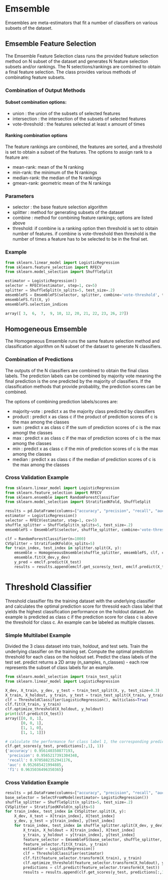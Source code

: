 # Emsemble
Emsembles are meta-estimators that fit a number of classifiers on various subsets of the dataset. 

## Emsemble Feature Selection
The Emsemble Feature Selection class runs the provided feature selection method on N subset of the dataset 
and generates N feature selection subsets and/or rankings. 
The N selections/rankings are combined to obtain a final feature selection. 
The class provides various methods of combinating feature subsets.

### Combination of Output Methods
#### Subset combination options: 
- union : the union of the subsets of selected features 
- intersection : the intersection of the subsets of selected features 
- vote-threshold : the features selected at least x amount of times

#### Ranking combination options
The feature rankings are combined, the features are sorted, and a threshold is set to obtain a subset of the features. 
The options to assign rank to a feature are:
- mean-rank: mean of the N ranking 
- min-rank: the minimum of the N rankings
- median-rank: the median of the N rankings 
- gmean-rank: geometric mean of the N rankings

### Parameters
- selector : the base feature selection algorithm
- splitter : method for generating subsets of the dataset 
- combine : method for combining feature rankings; options are listed above 
- threshold: if combine is a ranking option then threshold is set to obtain number of features. 
if combine is vote-threshold then threshold is the number of times a feature has to be selected to be in the final set. 

### Example
```python
from sklearn.linear_model import LogisticRegression
from sklearn.feature_selection import RFECV
from sklearn.model_selection import ShuffleSplit

estimator = LogisticRegression()
selector = RFECV(estimator, step=1, cv=5)
splitter = ShuffleSplit(n_splits=5, test_size=.2)
emsembleFS = EmsembleFS(selector, splitter, combine='vote-threshold', threshold=4)
emsembleFS.fit(X, y)
emsembleFS.selection_indices

array([ 3,  6,  7,  9, 10, 12, 20, 21, 22, 23, 26, 27])
```

## Homogeneous Emsemble
The Homogeneous Emsemble runs the same feature selection method and classification algorithm on N subset of the dataset to generate N classifiers.

### Combination of Predictions
The outputs of the N classifiers are combined to obtain the final class labels. The prediction labels can be combined by majority vote meaning the final prediction is the one predicted by the majority of classifiers. If the classification methods that provide probablity, the prediction scores can be combined. 

The options of combining prediction labels/scores are:
- majority-vote : predict x as the majority class predicted by classifiers  
- product : predict x as class c if the product of prediction scores of c is the max among the classes
- sum : predict x as class c if the sum of prediction scores of c is the max amongl the classes
- max : predict x as class c if the max of prediction scores of c is the max among the classes
- min : predict x as class c if the min of prediction scores of c is the max among the classes
- median : predict x as class c if the median of prediction scores of c is the max among the classes

### Cross Validation Example
```python
from sklearn.linear_model import LogisticRegression
from sklearn.feature_selection import RFECV
from sklearn.ensemble import RandomForestClassifier
from sklearn.model_selection import StratifiedKFold, ShuffleSplit

results = pd.DataFrame(columns=["accuracy", "precision", "recall", "auc", "f1"])
estimator = LogisticRegression()
selector = RFECV(estimator, step=1, cv=5)
shuffle_splitter = ShuffleSplit(n_splits=5, test_size=.2)
emsembleFS = EmsembleFS(selector, shuffle_splitter, combine='vote-threshold', threshold=4)

clf = RandomForestClassifier(n=1000)
CVSplitter = StratifiedKFold(n_splits=5)
for train_index, test_index in splitter.split(X, y):
    emsemble = HomogeneousEmsemble(shuffle_splitter, emsembleFS, clf, combine='min')
    emsemble.fit(X_dev,y_dev)
    y_pred = emclf.predict(X_test)
    results = results.append(emclf.get_scores(y_test, emclf.predict(X_test)), ignore_index=True)
```

# Threshold Classifier
Threshold classifier fits the training dataset with the underlying classifier and calculates the optimal prediction score for thresold each class label that yields the highest classification performance on the holdout dataset. An example is predicted as class c if the prediction score for class c is above the threshold for class c. An example can be labeled as multiple classes.

### Simple Multilabel Example
Divided the 3 class dataset into train, holdout, and test sets. 
Train the underlying classifier on the training set. 
Compute the optimal prediction threshold for each class on the holdout set. 
Predict the class labels of the test set. predict returns a 2D array (n_samples, n_classes) - each row represents the subset of class labels for an example. 

```python
from sklearn.model_selection import train_test_split
from sklearn.linear_model import LogisticRegression

X_dev, X_train, y_dev, y_test = train_test_split(X, y, test_size=0.3)
X_train, X_holdout, y_train, y_test = train_test_split(X_train, y_train, test_size=0.2)
clf = ThresholdClassifier(LogisticRegression(), multiclass=True)
clf.fit(X_train, y_train)
clf.optimize_threshold(X_holdout, y_holdout)
print(clf.predict(X_test))
array([[0, 0, 1],
       [0, 0, 1],
       [1, 1, 0],
       [1, 1, 1]])

# calculate the performance for class label 1, the corresponding predictions are column index 1 in predictions
clf.get_scores(y_test, predictions[:,1], 1))
{'accuracy': 0.956140350877193, 
 'precision': 0.9565217391304348, 
 'recall': 0.9705882352941176, 
 'auc': 0.952685421994885, 
 'f1': 0.9635036496350365}

```

### Cross Validation Example

```python
results = pd.DataFrame(columns=["accuracy", "precision", "recall", "auc", "f1"])
base_selector = SelectFromModel(estimator= LogisticRegression())
shuffle_splitter = ShuffleSplit(n_splits=5, test_size=.2)
CVSplitter = StratifiedKFold(n_splits=5)
for train_index, test_index in CVSplitter.split(X, y):
    X_dev, X_test = X[train_index], X[test_index]
    y_dev, y_test = y[train_index], y[test_index]
    for train_index, test_index in shuffle_splitter.split(X_dev, y_dev):
        X_train, X_holdout = X[train_index], X[test_index]
        y_train, y_holdout = y[train_index], y[test_index]
        feature_selector = EmsembleFS(base_selector, shuffle_splitter, combine='vote-threshold', threshold=3)
        feature_selector.fit(X_train, y_train)
        estimator = LogisticRegression()
        clf = ThresholdClassifier(estimator)
        clf.fit(feature_selector.transform(X_train), y_train)
        clf.optimize_threshold(feature_selector.transform(X_holdout), y_holdout)
        predictions = clf.predict(feature_selector.transform(X_test))
        results = results.append(clf.get_scores(y_test, predictions[:,1]), ignore_index=True)

```